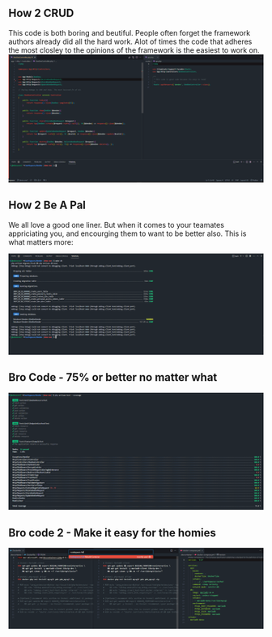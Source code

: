 ## How 2 CRUD 


This code is both boring and beutiful. People often forget the framework authors already did all the hard work. Alot of times the code that adheres the most closley to the opinions of the framework is the easiest to work on. 
![how2crud](.github/how2crud.png)

## How 2 Be A Pal

We all love a good one liner. But when it comes to your teamates appriciating you, and encourging them to want to be better also. This is what matters more:

![How 2 Be A Pal](.github/how2beaPal.png)

## Bro Code - 75% or better no matter what

![How 2 Be A Pal](.github/75percent.png)

## Bro code 2 - Make it easy for the homies

![make it easy](.github/makeiteasy.png)